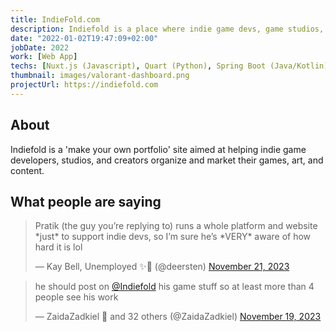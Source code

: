 ```yaml
---
title: IndieFold.com
description: Indiefold is a place where indie game devs, game studios, artists and content creators can organize and broadcast there projects and products to any audience.
date: "2022-01-02T19:47:09+02:00"
jobDate: 2022
work: [Web App]
techs: [Nuxt.js (Javascript), Quart (Python), Spring Boot (Java/Kotlin)]
thumbnail: images/valorant-dashboard.png
projectUrl: https://indiefold.com
---
```


## About


Indiefold is a 'make your own portfolio' site aimed at helping indie game developers, studios, and creators organize and market their games, art, and content.


## What people are saying

<blockquote class="twitter-tweet"><p lang="en" dir="ltr">Pratik (the guy you’re replying to) runs a whole platform and website *just* to support indie devs, so I’m sure he’s *VERY* aware of how hard it is lol</p>&mdash; Kay Bell, Unemployed ✨🤪 (@deersten) <a href="https://twitter.com/deersten/status/1727003708154904898?ref_src=twsrc%5Etfw">November 21, 2023</a></blockquote> <script async src="https://platform.twitter.com/widgets.js" charset="utf-8"></script>

<blockquote class="twitter-tweet"><p lang="en" dir="ltr">he should post on <a href="https://twitter.com/Indiefold?ref_src=twsrc%5Etfw">@Indiefold</a> his game stuff so at least more than 4 people see his work</p>&mdash; ZaidaZadkiel 🐀 and 32 others (@ZaidaZadkiel) <a href="https://twitter.com/ZaidaZadkiel/status/1726316924819382447?ref_src=twsrc%5Etfw">November 19, 2023</a></blockquote> <script async src="https://platform.twitter.com/widgets.js" charset="utf-8"></script>


